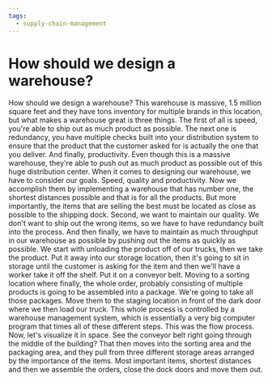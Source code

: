 ```yaml
---
tags:
  - supply-chain-management
---
```

# How should we design a warehouse?

How should we design a warehouse? This warehouse is massive, 1.5 million square feet and they have tons inventory for multiple brands in this location, but what makes a warehouse great is three things. The first of all is speed, you're able to ship out as much product as possible. The next one is redundancy, you have multiple checks built into your distribution system to ensure that the product that the customer asked for is actually the one that you deliver. And finally, productivity. Even though this is a massive warehouse, they're able to push out as much product as possible out of this huge distribution center. When it comes to designing our warehouse, we have to consider our goals. Speed, quality and productivity. Now we accomplish them by implementing a warehouse that has number one, the shortest distances possible and that is for all the products. But more importantly, the items that are selling the best must be located as close as possible to the shipping dock. Second, we want to maintain our quality. We don't want to ship out the wrong items, so we have to have redundancy built into the process. And then finally, we have to maintain as much throughput in our warehouse as possible by pushing out the items as quickly as possible. We start with unloading the product off of our trucks, then we take the product. Put it away into our storage location, then it's going to sit in storage until the customer is asking for the item and then we'll have a worker take it off the shelf. Put it on a conveyor belt. Moving to a sorting location where finally, the whole order, probably consisting of multiple products is going to be assembled into a package. We're going to take all those packages. Move them to the staging location in front of the dark door where we then load our truck. This whole process is controlled by a warehouse management system, which is essentially a very big computer program that times all of these different steps. This was the flow process. Now, let's visualize it in space. See the conveyor belt right going through the middle of the building? That then moves into the sorting area and the packaging area, and they pull from three different storage areas arranged by the importance of the items. Most important items, shortest distances and then we assemble the orders, close the dock doors and move them out.
